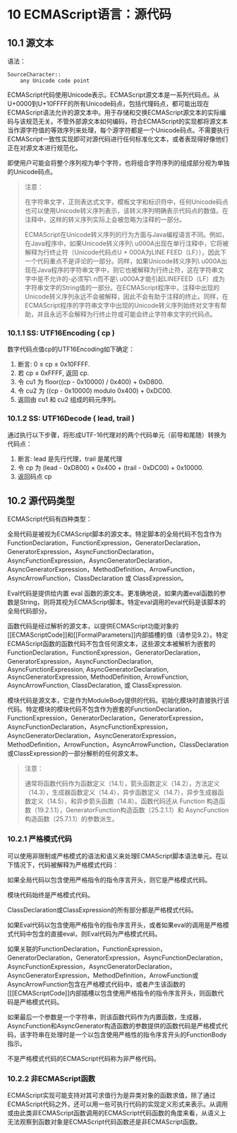 # 10 ECMAScript语言：源代码
## 10.1 源文本 <div id="source-text"></div>

语法：

```
SourceCharacter::
	any Unicode code point
```

ECMAScript代码使用Unicode表示。ECMAScript源文本是一系列代码点。从U+0000到U+10FFFF的所有Unicode码点，包括代理码点，都可能出现在ECMAScript语法允许的源文本中。用于存储和交换ECMAScript源文本的实际编码与该规范无关。不管外部源文本如何编码，符合ECMAScript的实现都将源文本当作源字符值的等效序列来处理，每个源字符都是一个Unicode码点。不需要执行ECMAScript一致性实现即可对源代码进行任何标准化文本，或者表现得好像他们正在对源文本进行规范化。

即使用户可能会将整个序列视为单个字符，也将组合字符序列的组成部分视为单独的Unicode码点。

> 注意：
>
> 在字符串文字，正则表达式文字，模板文字和标识符中，任何Unicode码点也可以使用Unicode转义序列表示，该转义序列明确表示代码点的数值。在注释中，这样的转义序列实际上会被忽略为注释的一部分。
>
> ECMAScript在Unicode转义序列的行为方面与Java编程语言不同。例如，在Java程序中，如果Unicode转义序列\ u000A出现在单行注释中，它将被解释为行终止符（Unicode代码点U + 000A为LINE FEED（LF）），因此下一个代码重点不是评论的一部分。同样，如果Unicode转义序列\ u000A出现在Java程序的字符串文字中，则它也被解释为行终止符，这在字符串文字中是不允许的-必须写\ n而不是\ u000A才能引起LINEFEED（LF）成为字符串文字的String值的一部分。在ECMAScript程序中，注释中出现的Unicode转义序列永远不会被解释，因此不会有助于注释的终止。同样，在ECMAScript程序的字符串文字中出现的Unicode转义序列始终对文字有帮助，并且永远不会解释为行终止符或可能会终止字符串文字的代码点。

### 10.1.1 SS: UTF16Encoding ( cp ) <div id="sec-utf16encoding"></div>

数字代码点值cp的UTF16Encoding如下确定：

1. 断言: 0 ≤ cp ≤ 0x10FFFF.
2. 若 cp ≤ 0xFFFF, 返回 cp.
3. 令 cu1 为 floor((cp - 0x10000) / 0x400) + 0xD800.
4. 令 cu2 为 ((cp - 0x10000) modulo 0x400) + 0xDC00.
5. 返回由 cu1 和 cu2 组成的码元序列。

### 10.1.2 SS: UTF16Decode ( lead, trail ) <div id="sec-utf16decode"></div>

通过执行以下步骤，将形成UTF-16代理对的两个代码单元（前导和尾随）转换为代码点：

1. 断言: lead 是先行代理，trail 是尾代理
2. 令 cp 为 (lead - 0xD800) × 0x400 + (trail - 0xDC00) + 0x10000.
3. 返回码点 cp

## 10.2 源代码类型 <div id="type-of-source-code"></div>

ECMAScript代码有四种类型：

全局代码是被视为ECMAScript脚本的源文本。特定脚本的全局代码不包含作为FunctionDeclaration，FunctionExpression，GeneratorDeclaration，GeneratorExpression，AsyncFunctionDeclaration，AsyncFunctionExpression，AsyncGeneratorDeclaration，AsyncGeneratorExpression，MethodDefinition，ArrowFunction，AsyncArrowFunction，ClassDeclaration 或 ClassExpression。

Eval代码是提供给内置 eval 函数的源文本。更准确地说，如果内置eval函数的参数是String，则将其视为ECMAScript脚本。特定eval调用的eval代码是该脚本的全局代码部分。

函数代码是经过解析的源文本，以提供ECMAScript功能对象的[[ECMAScriptCode]]和[[FormalParameters]]内部插槽的值（请参见9.2）。特定ECMAScript函数的函数代码不包含任何源文本，这些源文本被解析为嵌套的FunctionDeclaration，FunctionExpression，GeneratorDeclaration，GeneratorExpression，AsyncFunctionDeclaration, AsyncFunctionExpression, AsyncGeneratorDeclaration, AsyncGeneratorExpression, MethodDefinition, ArrowFunction, AsyncArrowFunction, ClassDeclaration, 或 ClassExpression. 

模块代码是源文本，它是作为ModuleBody提供的代码。初始化模块时直接执行该代码。特定模块的模块代码不包含作为嵌套的FunctionDeclaration，FunctionExpression，GeneratorDeclaration，GeneratorExpression，AsyncFunctionDeclaration，AsyncFunctionExpression，AsyncGeneratorDeclaration，AsyncGeneratorExpression，MethodDefinition，ArrowFunction，AsyncArrowFunction，ClassDeclaration或ClassExpression的一部分解析的任何源文本。

> 注意：
>
> 通常将函数代码作为函数定义（14.1），箭头函数定义（14.2），方法定义（14.3），生成器函数定义（14.4），异步函数定义（14.7），异步生成器函数定义（14.5），和异步箭头函数（14.8）。函数代码还从 Function 构造函数（19.2.1.1），GeneratorFunction构造函数（25.2.1.1）和 AsyncFunction 构造函数（25.7.1.1）的参数派生。

### 10.2.1 严格模式代码 <div id="strict-mode-code"></div>

可以使用非限制或严格模式的语法和语义来处理ECMAScript脚本语法单元。在以下情况下，代码被解释为严格模式代码：

如果全局代码以包含使用严格指令的指令序言开头，则它是严格模式代码。

模块代码始终是严格模式代码。

ClassDeclaration或ClassExpression的所有部分都是严格模式代码。

如果Eval代码以包含使用严格指令的指令序言开头，或者如果eval的调用是严格模式代码中包含的直接eval，则Eval代码为严格模式代码。

如果关联的FunctionDeclaration，FunctionExpression，GeneratorDeclaration，GeneratorExpression，AsyncFunctionDeclaration，AsyncFunctionExpression，AsyncGeneratorDeclaration，AsyncGeneratorExpression，MethodDefinition，ArrowFunction或AsyncArrowFunction包含在严格模式代码中，或者产生该函数的[[[ECMAScriptCode]]内部插槽以包含使用严格指令的指令序言开头，则函数代码是严格模式代码。

如果最后一个参数是一个字符串，则该函数代码作为内置函数，生成器，AsyncFunction和AsyncGenerator构造函数的参数提供的函数代码是严格模式代码，该字符串在处理时是一个以包含使用严格性的指令序言开头的FunctionBody指示。 

不是严格模式代码的ECMAScript代码称为非严格代码。

### 10.2.2 非ECMAScript函数 <div id="non-ecmascript-functions"></div>

ECMAScript实现可能支持对其可求值行为是异类对象的函数求值，除了通过ECMAScript代码之外，还可以用一些可执行代码的实现定义形式来表示。从调用或由此类非ECMAScript函数调用的ECMAScript代码函数的角度来看，从语义上无法观察到函数对象是ECMAScript代码函数还是非ECMAScript函数。